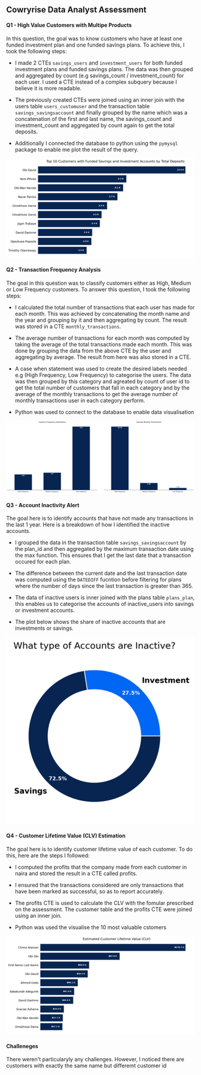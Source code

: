 ## Cowryrise Data Analyst Assessment


#### Q1 - High Value Customers with Multipe Products
In this question, the goal was to know customers who have at least one funded investment plan and one funded savings plans. To achieve this, I took the following steps:

* I made 2 CTEs `savings_users` and `investment_users` for both funded investment plans and funded savings plans. The data was then grouped and aggregated by count (e.g savings_count / investment_count) for each user. I used a CTE instead of a complex subquery because I believe it is more readable.

* The previously created CTEs were joined using an inner join with the users table `users_customuser` and  the transaction table `savings_savingsaccount` and finally grouped by the name which was a concatenation of the first and last name, the savings_count and investment_count and aggregated by count again to get the total deposits.

* Additionally I connected the database to python using the `pymysql` package to enable me plot the result of the query.
<img src="plots/assessment_q1.png">

#### Q2 - Transaction Frequency Analysis
The goal in this question was to classify customers either as High, Medium or Low Frequency customers.
To answer this question, I took the following steps:

* I calculated the total number of transactions that each user has made for each month. This was achieved by concatenating the month name and the year and grouping by it and then aggregating by count. The result was stored in a CTE `monthly_transactions`.

* The average number of transactions for each month was computed by taking the average of the total transactions made each month. This was done by grouping the data from the above CTE by the user and aggregating by average. The result from here was also stored in a CTE.

* A case when statement was used to create the desired labels needed e.g (High Frequency, Low Frequency) to categorise the users. The data was then grouped by this category and agreated by count of user id to get the total number of customers that fall in each category and by the average of the monthly transactions to get the average number of monthly transactions user in each category perform.

* Python was used to connect to the database to enable data visualisation
<img src="plots/assessment_q2.png">

#### Q3 - Account Inactivity Alert

The goal here is to identify accounts that have not made any transactions in the last 1 year.
Here is a breakdown of how I identified the inactive accounts.

* I grouped the data in the transaction table `savings_savingsaccount` by the plan_id and then aggregated by the maximum transaction date using the max function. This ensures that I get the last date that a transaction occured for each plan.

* The difference between the current date and the last transaction date was computed using the `DATEDIFF` fucntion before filtering for plans where the number of days since the last transaction is greater than 365.

* The data of inactive users is inner joined with the plans table `plans_plan`, this enables us to categorise the accounts of inactive_users into savings or investment accounts.

* The plot below shows the share of inactive accounts that are investments or savings.
<img src="plots/assessment_q3.png">

#### Q4 - Customer Lifetime Value (CLV) Estimation

The goal here is to identify customer lifetime value of each customer. To do this, here are the steps I followed:

* I computed the profits that the company made from each customer in naira and stored the result in a CTE called profits.

* I ensured that the transactions considered are only transactions that have been marked as successful, so as to report accurately.

* The profits CTE is used to calculate the CLV with the fomular prescribed on the assessment. The customer table and the profits CTE were joined using an inner join.

* Python was used the visualise the 10 most valuable cstomers
<img src="plots/assessment_q4.png">


#### Challeneges

There weren't particularyly any challenges. However, I noticed there are customers with exactly the same name but differemt customer id